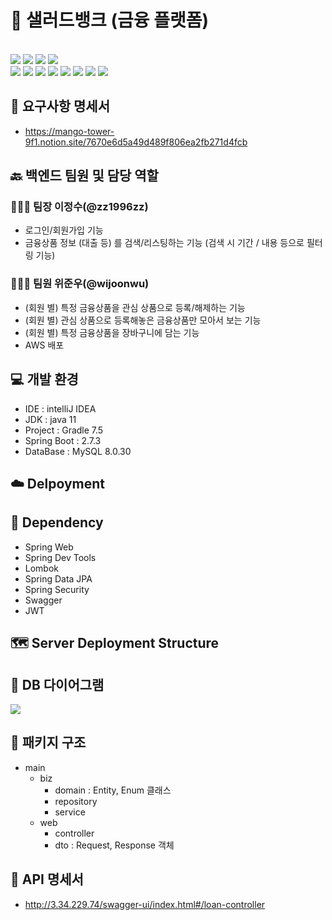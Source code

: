 # 🥗 샐러드뱅크 (금융 플랫폼)

<br>
<div>
    <img src="https://img.shields.io/badge/IntelliJ IDEA-000000?style=for-the-badge&logo=IntelliJ IDEA&logoColor=white"/>
    <img src="https://img.shields.io/badge/Spring-6DB33F?style=for-the-badge&logo=Spring&logoColor=white"/>
    <img src="https://img.shields.io/badge/spring boot-6DB33F?style=for-the-badge&logo=spring boot&logoColor=white"/>
    <img src="https://img.shields.io/badge/spring security-6DB33F?style=for-the-badge&logo=spring security&logoColor=white"/>
</div>
<div>
    
</div>



<img src="https://img.shields.io/badge/Swagger-85EA2D?style=for-the-badge&logo=Swagger&logoColor=white"/>
<img src="https://img.shields.io/badge/MySQL-4479A1?style=for-the-badge&logo=MySQL&logoColor=white"/>
<img src="https://img.shields.io/badge/react-61DAFB?style=for-the-badge&logo=react&logoColor=black"/>
<img src="https://img.shields.io/badge/html-E34F26?style=for-the-badge&logo=html5&logoColor=white"/>
<img src="https://img.shields.io/badge/css-1572B6?style=for-the-badge&logo=css3&logoColor=white"/>
<img src="https://img.shields.io/badge/bootstrap-7952B3?style=for-the-badge&logo=bootstrap&logoColor=white"/>
<img src="https://img.shields.io/badge/github-181717?style=for-the-badge&logo=github&logoColor=white"/>
<img src="https://img.shields.io/badge/aws-232F3E?style=for-the-badge&logo=aws&logoColor=white"/>


<br>

## 📜 요구사항 명세서
- https://mango-tower-9f1.notion.site/7670e6d5a49d489f806ea2fb271d4fcb

## 🔙 백엔드 팀원 및 담당 역할
### 🧑🏻‍💻 팀장 이정수(@zz1996zz)
- 로그인/회원가입 기능
- 금융상품 정보 (대출 등) 를 검색/리스팅하는 기능 (검색 시 기간 / 내용 등으로 필터링 기능)
### 👩🏻‍💻 팀원 위준우(@wijoonwu)
- (회원 별) 특정 금융상품을 관심 상품으로 등록/해제하는 기능
- (회원 별) 관심 상품으로 등록해놓은 금융상품만 모아서 보는 기능
- (회원 별) 특정 금융상품을 장바구니에 담는 기능
- AWS 배포

## 💻 개발 환경
- IDE : intelliJ IDEA
- JDK : java 11
- Project : Gradle 7.5
- Spring Boot : 2.7.3
- DataBase : MySQL 8.0.30

## ☁️ Delpoyment

## 🌱 Dependency
- Spring Web
- Spring Dev Tools
- Lombok
- Spring Data JPA
- Spring Security
- Swagger
- JWT

## 🗺 Server Deployment Structure

## 💾 DB 다이어그램
<img src="https://media.discordapp.net/attachments/1009428199341555772/1016325137580167199/unknown.png?width=695&height=637">

## 🕋 패키지 구조 
- main
    - biz
        - domain : Entity, Enum 클래스
        - repository
        - service
    - web
        - controller
        - dto : Request, Response 객체

## 📡 API 명세서
- http://3.34.229.74/swagger-ui/index.html#/loan-controller
